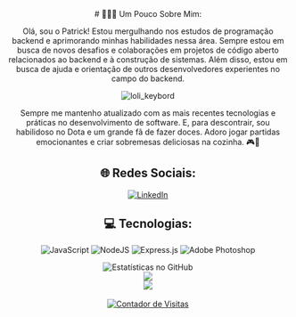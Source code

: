 <div align="center">
# 👨🏻‍💻 Um Pouco Sobre Mim:

Olá, sou o Patrick! Estou mergulhando nos estudos de programação backend e aprimorando minhas habilidades nessa área. Sempre estou em busca de novos desafios e colaborações em projetos de código aberto relacionados ao backend e à construção de sistemas. Além disso, estou em busca de ajuda e orientação de outros desenvolvedores experientes no campo do backend.

![loli_keybord](https://media.tenor.com/Tg9tl-eeOb0AAAAC/anime.gif)

Sempre me mantenho atualizado com as mais recentes tecnologias e práticas no desenvolvimento de software. E, para descontrair, sou habilidoso no Dota e um grande fã de fazer doces. Adoro jogar partidas emocionantes e criar sobremesas deliciosas na cozinha. 🎮🍬

## 🌐 Redes Sociais:
[![LinkedIn](https://img.shields.io/badge/LinkedIn-%230077B5.svg?logo=linkedin&logoColor=white)](https://linkedin.com/in/www.linkedin.com/in/patricklaf) 

## 💻 Tecnologias:
![JavaScript](https://img.shields.io/badge/javascript-%23323330.svg?style=flat&logo=javascript&logoColor=%23F7DF1E) ![NodeJS](https://img.shields.io/badge/node.js-6DA55F?style=flat&logo=node.js&logoColor=white) ![Express.js](https://img.shields.io/badge/express.js-%23404d59.svg?style=flat&logo=express&logoColor=%2361DAFB) ![Adobe Photoshop](https://img.shields.io/badge/adobe%20photoshop-%2331A8FF.svg?style=flat&logo=adobe%20photoshop&logoColor=white)


  <img src="https://github-readme-stats.vercel.app/api?username=PatrickLAF2k&theme=highcontrast&hide_border=false&include_all_commits=true&count_private=true" alt="Estatísticas no GitHub"><br/>
  <img src="https://github-readme-streak-stats.herokuapp.com/?user=PatrickLAF2k&theme=highcontrast&hide_border=false"><br/>
  <img src="https://github-readme-stats.vercel.app/api/top-langs/?username=PatrickLAF2k&theme=highcontrast&hide_border=false&include_all_commits=true&count_private=true&layout=compact"><br/>
  <br/>
  <a href="https://visitcount.itsvg.in" target="_blank">
    <img src="https://visitcount.itsvg.in/api?id=PatrickLAF2k&icon=0&color=12" alt="Contador de Visitas">
  </a>
</div>

